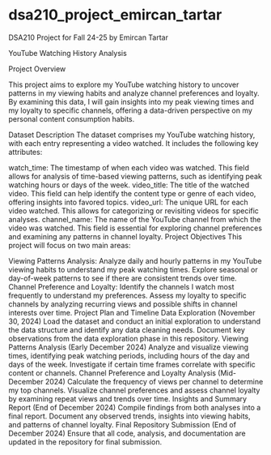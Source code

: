 # dsa210_project_emircan_tartar
DSA210 Project for Fall 24-25 by Emircan Tartar

YouTube Watching History Analysis

Project Overview

This project aims to explore my YouTube watching history to uncover patterns in my viewing habits and analyze channel preferences and loyalty. By examining this data, I will gain insights into my peak viewing times and my loyalty to specific channels, offering a data-driven perspective on my personal content consumption habits.

Dataset Description
The dataset comprises my YouTube watching history, with each entry representing a video watched. It includes the following key attributes:

watch_time: The timestamp of when each video was watched. This field allows for analysis of time-based viewing patterns, such as identifying peak watching hours or days of the week.
video_title: The title of the watched video. This field can help identify the content type or genre of each video, offering insights into favored topics.
video_url: The unique URL for each video watched. This allows for categorizing or revisiting videos for specific analyses.
channel_name: The name of the YouTube channel from which the video was watched. This field is essential for exploring channel preferences and examining any patterns in channel loyalty.
Project Objectives
This project will focus on two main areas:

Viewing Patterns Analysis:
Analyze daily and hourly patterns in my YouTube viewing habits to understand my peak watching times.
Explore seasonal or day-of-week patterns to see if there are consistent trends over time.
Channel Preference and Loyalty:
Identify the channels I watch most frequently to understand my preferences.
Assess my loyalty to specific channels by analyzing recurring views and possible shifts in channel interests over time.
Project Plan and Timeline
Data Exploration (November 30, 2024)
Load the dataset and conduct an initial exploration to understand the data structure and identify any data cleaning needs.
Document key observations from the data exploration phase in this repository.
Viewing Patterns Analysis (Early December 2024)
Analyze and visualize viewing times, identifying peak watching periods, including hours of the day and days of the week.
Investigate if certain time frames correlate with specific content or channels.
Channel Preference and Loyalty Analysis (Mid-December 2024)
Calculate the frequency of views per channel to determine my top channels.
Visualize channel preferences and assess channel loyalty by examining repeat views and trends over time.
Insights and Summary Report (End of December 2024)
Compile findings from both analyses into a final report.
Document any observed trends, insights into viewing habits, and patterns of channel loyalty.
Final Repository Submission (End of December 2024)
Ensure that all code, analysis, and documentation are updated in the repository for final submission.

